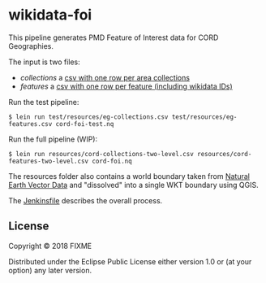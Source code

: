 # wikidata-foi

This pipeline generates PMD Feature of Interest data for CORD Geographies.

The input is two files:

- *collections* a [csv with one row per area collections](resources/cord-collections-single-parent.csv)
- *features* a [csv with one row per feature (including wikidata IDs)](resources/cord-features-single-parent.csv)

Run the test pipeline:

    $ lein run test/resources/eg-collections.csv test/resources/eg-features.csv cord-foi-test.nq

Run the full pipeline (WIP):

    $ lein run resources/cord-collections-two-level.csv resources/cord-features-two-level.csv cord-foi.nq

The resources folder also contains a world boundary taken from [Natural Earth Vector Data](https://www.naturalearthdata.com/downloads/110m-cultural-vectors/) and "dissolved" into a single WKT boundary using QGIS.

The [Jenkinsfile](./Jenkinsfile) describes the overall process.

## License

Copyright © 2018 FIXME

Distributed under the Eclipse Public License either version 1.0 or (at
your option) any later version.
